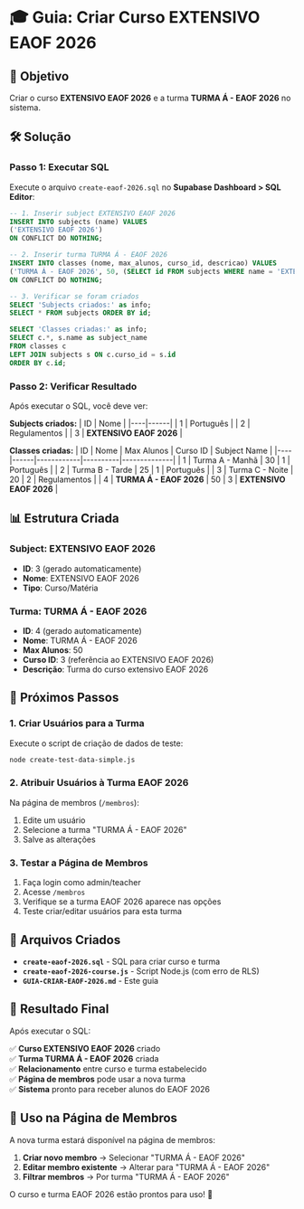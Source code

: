 # 🎓 Guia: Criar Curso EXTENSIVO EAOF 2026

## 🎯 **Objetivo**

Criar o curso **EXTENSIVO EAOF 2026** e a turma **TURMA Á - EAOF 2026** no sistema.

## 🛠️ **Solução**

### **Passo 1: Executar SQL**

Execute o arquivo `create-eaof-2026.sql` no **Supabase Dashboard > SQL Editor**:

```sql
-- 1. Inserir subject EXTENSIVO EAOF 2026
INSERT INTO subjects (name) VALUES
('EXTENSIVO EAOF 2026')
ON CONFLICT DO NOTHING;

-- 2. Inserir turma TURMA Á - EAOF 2026
INSERT INTO classes (nome, max_alunos, curso_id, descricao) VALUES
('TURMA Á - EAOF 2026', 50, (SELECT id FROM subjects WHERE name = 'EXTENSIVO EAOF 2026'), 'Turma do curso extensivo EAOF 2026')
ON CONFLICT DO NOTHING;

-- 3. Verificar se foram criados
SELECT 'Subjects criados:' as info;
SELECT * FROM subjects ORDER BY id;

SELECT 'Classes criadas:' as info;
SELECT c.*, s.name as subject_name 
FROM classes c 
LEFT JOIN subjects s ON c.curso_id = s.id 
ORDER BY c.id;
```

### **Passo 2: Verificar Resultado**

Após executar o SQL, você deve ver:

**Subjects criados:**
| ID | Nome |
|----|------|
| 1 | Português |
| 2 | Regulamentos |
| 3 | **EXTENSIVO EAOF 2026** |

**Classes criadas:**
| ID | Nome | Max Alunos | Curso ID | Subject Name |
|----|------|------------|----------|--------------|
| 1 | Turma A - Manhã | 30 | 1 | Português |
| 2 | Turma B - Tarde | 25 | 1 | Português |
| 3 | Turma C - Noite | 20 | 2 | Regulamentos |
| 4 | **TURMA Á - EAOF 2026** | 50 | 3 | **EXTENSIVO EAOF 2026** |

## 📊 **Estrutura Criada**

### **Subject: EXTENSIVO EAOF 2026**
- **ID**: 3 (gerado automaticamente)
- **Nome**: EXTENSIVO EAOF 2026
- **Tipo**: Curso/Matéria

### **Turma: TURMA Á - EAOF 2026**
- **ID**: 4 (gerado automaticamente)
- **Nome**: TURMA Á - EAOF 2026
- **Max Alunos**: 50
- **Curso ID**: 3 (referência ao EXTENSIVO EAOF 2026)
- **Descrição**: Turma do curso extensivo EAOF 2026

## 🔧 **Próximos Passos**

### **1. Criar Usuários para a Turma**
Execute o script de criação de dados de teste:
```bash
node create-test-data-simple.js
```

### **2. Atribuir Usuários à Turma EAOF 2026**
Na página de membros (`/membros`):
1. Edite um usuário
2. Selecione a turma "TURMA Á - EAOF 2026"
3. Salve as alterações

### **3. Testar a Página de Membros**
1. Faça login como admin/teacher
2. Acesse `/membros`
3. Verifique se a turma EAOF 2026 aparece nas opções
4. Teste criar/editar usuários para esta turma

## 📝 **Arquivos Criados**

- **`create-eaof-2026.sql`** - SQL para criar curso e turma
- **`create-eaof-2026-course.js`** - Script Node.js (com erro de RLS)
- **`GUIA-CRIAR-EAOF-2026.md`** - Este guia

## 🎯 **Resultado Final**

Após executar o SQL:

✅ **Curso EXTENSIVO EAOF 2026** criado  
✅ **Turma TURMA Á - EAOF 2026** criada  
✅ **Relacionamento** entre curso e turma estabelecido  
✅ **Página de membros** pode usar a nova turma  
✅ **Sistema** pronto para receber alunos do EAOF 2026  

## 🚀 **Uso na Página de Membros**

A nova turma estará disponível na página de membros:

1. **Criar novo membro** → Selecionar "TURMA Á - EAOF 2026"
2. **Editar membro existente** → Alterar para "TURMA Á - EAOF 2026"
3. **Filtrar membros** → Por turma "TURMA Á - EAOF 2026"

O curso e turma EAOF 2026 estão prontos para uso! 🎉
